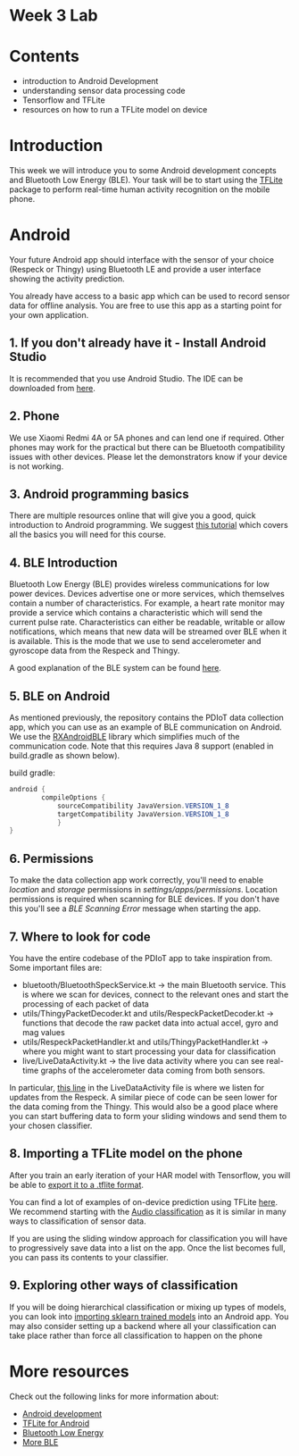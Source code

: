 # Week 3 Lab

# Contents 
- introduction to Android Development
- understanding sensor data processing code 
- Tensorflow and TFLite
- resources on how to run a TFLite model on device

# Introduction

This week we will introduce you to some Android development concepts and Bluetooth Low Energy (BLE). 
Your task will be to start using the [TFLite](https://www.tensorflow.org/lite) package to perform real-time human activity recognition on the mobile phone.

# Android
Your future Android app should interface with the sensor of your choice (Respeck or Thingy) using Bluetooth LE and provide a user interface showing the activity prediction.

You already have access to a basic app which can be used to record sensor data for offline analysis. You are free to use this app as a starting point for your own application.

## 1. If you don't already have it - Install Android Studio

It is recommended that you use Android Studio. The IDE can be downloaded from [here](https://developer.android.com/studio/).

## 2. Phone

We use Xiaomi Redmi 4A or 5A phones and can lend one if required. Other phones may work for the practical but there can be Bluetooth compatibility issues with other devices. Please let the demonstrators know if your device is not working.

## 3. Android programming basics

There are multiple resources online that will give you a good, quick introduction to Android programming. We suggest [this tutorial](https://google-developer-training.github.io/android-developer-fundamentals-course-concepts-v2/) which covers all the basics you will need for this course. 

## 4. BLE Introduction

Bluetooth Low Energy (BLE) provides wireless communications for low power devices. 
Devices advertise one or more services, which themselves contain a number of characteristics. 
For example, a heart rate monitor may provide a service which contains a characteristic which 
will send the current pulse rate. Characteristics can either be readable, writable or 
allow notifications, which means that new data will be streamed over BLE when it is available. 
This is the mode that we use to send accelerometer and gyroscope data from the Respeck and Thingy.

A good explanation of the BLE system can be found [here](https://learn.adafruit.com/introduction-to-bluetooth-low-energy/introduction).

## 5. BLE on Android

As mentioned previously, the repository contains the PDIoT data collection app, which you can use as an example of BLE communication on Android. We use the [RXAndroidBLE](https://polidea.github.io/RxAndroidBle) library which simplifies much of the communication code. Note that this requires Java 8 support (enabled in build.gradle as shown below).

build gradle:

```java
android {
        compileOptions {
            sourceCompatibility JavaVersion.VERSION_1_8
            targetCompatibility JavaVersion.VERSION_1_8
            }
}
```

## 6. Permissions

To make the data collection app work correctly, you&#39;ll need to enable _location_ and _storage_ permissions in _settings/apps/permissions_. Location permissions is required when scanning for BLE devices. If you don&#39;t have this you&#39;ll see a _BLE Scanning Error_ message when starting the app.

## 7. Where to look for code

You have the entire codebase of the PDIoT app to take inspiration from. Some important files are:
- bluetooth/BluetoothSpeckService.kt -> the main Bluetooth service. This is where we scan for devices, connect to the relevant ones and start the processing of each packet of data
- utils/ThingyPacketDecoder.kt and utils/RespeckPacketDecoder.kt -> functions that decode the raw packet data into actual accel, gyro and mag values
- utils/RespeckPacketHandler.kt and utils/ThingyPacketHandler.kt -> where you might want to start processing your data for classification
- live/LiveDataActivity.kt -> the live data activity where you can see real-time graphs of the accelerometer data coming from both sensors. 

In particular, [this line](https://github.com/specknet/pdiotapp/blob/master/app/src/main/java/com/specknet/pdiotapp/live/LiveDataActivity.kt#L61)
in the LiveDataActivity file is where we listen for updates from the Respeck. A similar piece of code
can be seen lower for the data coming from the Thingy. This would also be a good place where you can start 
buffering data to form your sliding windows and send them to your chosen classifier.

## 8. Importing a TFLite model on the phone

After you train an early iteration of your HAR model with Tensorflow, you will be able to [export it to a .tflite format](https://www.tensorflow.org/lite/convert#converting_a_savedmodel_).

You can find a lot of examples of on-device prediction using TFLite [here](https://www.tensorflow.org/lite/examples).
We recommend starting with the [Audio classification](https://www.tensorflow.org/lite/examples/audio_classification/overview)
as it is similar in many ways to classification of sensor data.

If you are using the sliding window approach for classification you will have to progressively save data into a list on the app. Once the list becomes full, you can pass its contents to your classifier. 

## 9. Exploring other ways of classification

If you will be doing hierarchical classification or mixing up types of models, you can look into [importing sklearn trained models](https://github.com/jpmml/sklearn2pmml) into an Android app. You may also consider setting up a backend where all your classification can take place rather than force all classification to happen on the phone

# More resources
Check out the following links for more information about:
* [Android development](https://developer.android.com/training/basics/firstapp)
* [TFLite for Android](https://www.tensorflow.org/lite/examples)
* [Bluetooth Low Energy](https://developer.android.com/guide/topics/connectivity/bluetooth-le)
* [More BLE](https://www.bluetooth.com/bluetooth-resources/intro-to-bluetooth-low-energy/)
